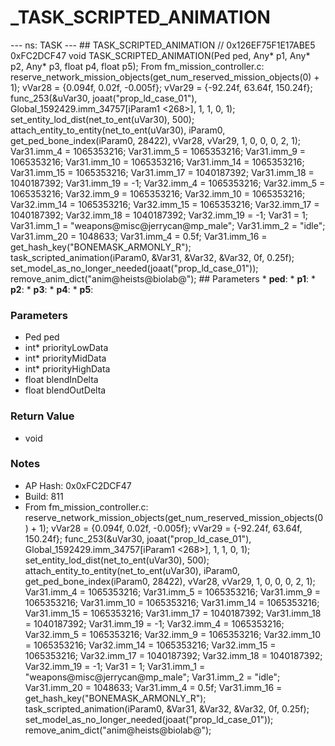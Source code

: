 # _TASK_SCRIPTED_ANIMATION

--- ns: TASK --- ## TASK_SCRIPTED_ANIMATION  // 0x126EF75F1E17ABE5 0xFC2DCF47 void TASK_SCRIPTED_ANIMATION(Ped ped, Any* p1, Any* p2, Any* p3, float p4, float p5);  From fm_mission_controller.c: reserve_network_mission_objects(get_num_reserved_mission_objects(0) + 1); vVar28 = {0.094f, 0.02f, -0.005f}; vVar29 = {-92.24f, 63.64f, 150.24f}; func_253(&uVar30, joaat("prop_ld_case_01"), Global_1592429.imm_34757[iParam1 <268>], 1, 1, 0, 1); set_entity_lod_dist(net_to_ent(uVar30), 500); attach_entity_to_entity(net_to_ent(uVar30), iParam0, get_ped_bone_index(iParam0, 28422), vVar28, vVar29, 1, 0, 0, 0, 2, 1); Var31.imm_4 = 1065353216; Var31.imm_5 = 1065353216; Var31.imm_9 = 1065353216; Var31.imm_10 = 1065353216; Var31.imm_14 = 1065353216; Var31.imm_15 = 1065353216; Var31.imm_17 = 1040187392; Var31.imm_18 = 1040187392; Var31.imm_19 = -1; Var32.imm_4 = 1065353216; Var32.imm_5 = 1065353216; Var32.imm_9 = 1065353216; Var32.imm_10 = 1065353216; Var32.imm_14 = 1065353216; Var32.imm_15 = 1065353216; Var32.imm_17 = 1040187392; Var32.imm_18 = 1040187392; Var32.imm_19 = -1; Var31 = 1; Var31.imm_1 = "weapons@misc@jerrycan@mp_male"; Var31.imm_2 = "idle"; Var31.imm_20 = 1048633; Var31.imm_4 = 0.5f; Var31.imm_16 = get_hash_key("BONEMASK_ARMONLY_R"); task_scripted_animation(iParam0, &Var31, &Var32, &Var32, 0f, 0.25f); set_model_as_no_longer_needed(joaat("prop_ld_case_01")); remove_anim_dict("anim@heists@biolab@");  ## Parameters * **ped**: * **p1**: * **p2**: * **p3**: * **p4**: * **p5**:

### Parameters
* Ped ped
* int* priorityLowData
* int* priorityMidData
* int* priorityHighData
* float blendInDelta
* float blendOutDelta

### Return Value
* void

### Notes
* AP Hash: 0x0xFC2DCF47
* Build: 811
* From fm_mission_controller.c:
reserve_network_mission_objects(get_num_reserved_mission_objects(0) + 1);
           vVar28 = {0.094f, 0.02f, -0.005f};
            vVar29 = {-92.24f, 63.64f, 150.24f};
          func_253(&uVar30, joaat("prop_ld_case_01"), Global_1592429.imm_34757[iParam1 <268>], 1, 1, 0, 1);
         set_entity_lod_dist(net_to_ent(uVar30), 500);
         attach_entity_to_entity(net_to_ent(uVar30), iParam0, get_ped_bone_index(iParam0, 28422), vVar28, vVar29, 1, 0, 0, 0, 2, 1);
           Var31.imm_4 = 1065353216;
         Var31.imm_5 = 1065353216;
         Var31.imm_9 = 1065353216;
         Var31.imm_10 = 1065353216;
            Var31.imm_14 = 1065353216;
            Var31.imm_15 = 1065353216;
            Var31.imm_17 = 1040187392;
            Var31.imm_18 = 1040187392;
            Var31.imm_19 = -1;
            Var32.imm_4 = 1065353216;
         Var32.imm_5 = 1065353216;
         Var32.imm_9 = 1065353216;
         Var32.imm_10 = 1065353216;
            Var32.imm_14 = 1065353216;
            Var32.imm_15 = 1065353216;
            Var32.imm_17 = 1040187392;
            Var32.imm_18 = 1040187392;
            Var32.imm_19 = -1;
            Var31 = 1;
            Var31.imm_1 = "weapons@misc@jerrycan@mp_male";
          Var31.imm_2 = "idle";
           Var31.imm_20 = 1048633;
           Var31.imm_4 = 0.5f;
           Var31.imm_16 = get_hash_key("BONEMASK_ARMONLY_R");
          task_scripted_animation(iParam0, &Var31, &Var32, &Var32, 0f, 0.25f);
          set_model_as_no_longer_needed(joaat("prop_ld_case_01"));
            remove_anim_dict("anim@heists@biolab@");

